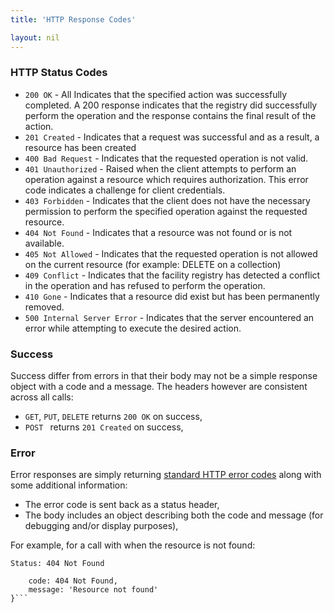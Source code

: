 ```yaml
---
title: 'HTTP Response Codes'

layout: nil
---
```


### HTTP Status Codes

* `200 OK` - All Indicates that the specified action was successfully completed. A 200 response indicates that the registry did successfully perform the operation and the response contains the final result of the action.
* `201 Created` - Indicates that a request was successful and as a result, a resource has been created
* `400 Bad Request` - Indicates that the requested operation is not valid.
* `401 Unauthorized` - Raised when the client attempts to perform an operation against a resource which requires authorization. This error code indicates a challenge for client credentials.
* `403 Forbidden` - Indicates that the client does not have the necessary permission to perform the specified operation against the requested resource.
* `404 Not Found` - Indicates that a resource was not found or is not available.
* `405 Not Allowed` - Indicates that the requested operation is not allowed on the current resource (for example: DELETE on a collection)
* `409 Conflict` - Indicates that the facility registry has detected a conflict in the operation and has refused to perform the operation.
* `410 Gone` - Indicates that a resource did exist but has been permanently removed.
* `500 Internal Server Error` - Indicates that the server encountered an error while attempting to execute the desired action.

### Success

Success differ from errors in that their body may not be a simple response object with a code and a message. The headers however are consistent across all calls:

* `GET`, `PUT`, `DELETE` returns `200 OK` on success,
* `POST ` returns `201 Created` on success,

### Error

Error responses are simply returning [standard HTTP error codes](http://www.w3.org/Protocols/rfc2616/rfc2616-sec10.html) along with some additional information:

* The error code is sent back as a status header,
* The body includes an object describing both the code and message (for debugging and/or display purposes),

For example, for a call with when the resource is not found:

```Status: 404 Not Found```
```{
    code: 404 Not Found,
    message: 'Resource not found'
}```
